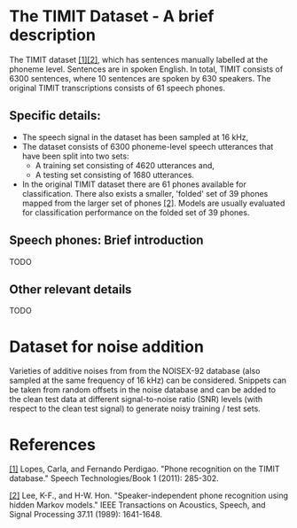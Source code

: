 # The TIMIT Dataset -  A brief description

The TIMIT dataset [[1]](https://www.intechopen.com/books/speech-technologies/phoneme-recognition-on-the-timit-database)[[2]](https://ieeexplore.ieee.org/iel1/29/1758/00046546.pdf?casa_token=sXvGQS2ptokAAAAA:rMibo9lch5X03TUxV5seLNWkugLwYZ6RKKqrGU-HfLfXfCbXclIpYc0lHnJnCl8UB3dOYktL), which has sentences manually labelled at the phoneme level. Sentences are in spoken English. In total, TIMIT consists of 6300 sentences, where 10 sentences are spoken by 630 speakers. The original TIMIT transcriptions consists of 61 speech phones. 

## Specific details:
- The speech signal in the dataset has been sampled at 16 kHz,
- The dataset consists of 6300 phoneme-level speech utterances that have been split into two sets:
    - A training set consisting of 4620 utterances and,
    - A testing set consisting of 1680 utterances. 
- In the original TIMIT dataset there are 61 phones available for classification. There also exists a smaller, 'folded' set of 39 phones mapped from the larger set of phones [[2]](https://ieeexplore.ieee.org/iel1/29/1758/00046546.pdf?casa_token=sXvGQS2ptokAAAAA:rMibo9lch5X03TUxV5seLNWkugLwYZ6RKKqrGU-HfLfXfCbXclIpYc0lHnJnCl8UB3dOYktL). Models are usually evaluated for classification performance on the folded set of 39 phones. 

## Speech phones: Brief introduction
TODO

## Other relevant details
TODO

# Dataset for noise addition
Varieties of additive noises from from the NOISEX-92 database (also sampled at the same frequency of 16 kHz) can be considered. Snippets can be taken from random offsets in the noise database and can be added to the clean test data at different signal-to-noise ratio (SNR) levels (with respect to the clean test signal) to generate noisy training / test sets. 

# References

[[1]](https://www.intechopen.com/books/speech-technologies/phoneme-recognition-on-the-timit-database) Lopes, Carla, and Fernando Perdigao. "Phone recognition on the TIMIT database." Speech Technologies/Book 1 (2011): 285-302.

[[2]](https://ieeexplore.ieee.org/iel1/29/1758/00046546.pdf?casa_token=sXvGQS2ptokAAAAA:rMibo9lch5X03TUxV5seLNWkugLwYZ6RKKqrGU-HfLfXfCbXclIpYc0lHnJnCl8UB3dOYktL) Lee, K-F., and H-W. Hon. "Speaker-independent phone recognition using hidden Markov models." IEEE Transactions on Acoustics, Speech, and Signal Processing 37.11 (1989): 1641-1648.